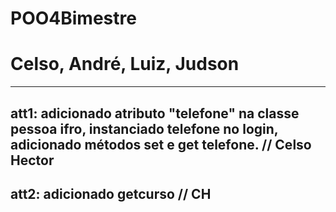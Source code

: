 # POO4Bimestre
# Celso, André, Luiz, Judson
--------------------------------------------------
att1: adicionado atributo "telefone" na classe pessoa ifro, instanciado telefone no login, adicionado métodos set e get telefone. // Celso Hector
--------------------------------------------------
att2: adicionado getcurso // CH 
--------------------------------------------------

